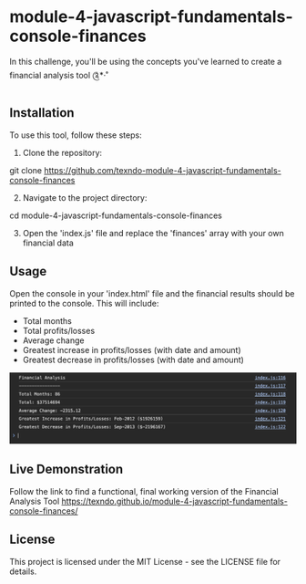 # module-4-javascript-fundamentals-console-finances
In this challenge, you'll be using the concepts you've learned to create a financial analysis tool ༊*·˚

## Installation 

To use this tool, follow these steps: 

1. Clone the repository:

git clone https://github.com/texndo-module-4-javascript-fundamentals-console-finances

2. Navigate to the project directory: 

cd module-4-javascript-fundamentals-console-finances

3. Open the 'index.js' file and replace the 'finances' array with your own financial data


## Usage 

Open the console in your 'index.html' file and the financial results should be printed to the console. This will include: 

- Total months
- Total profits/losses
- Average change 
- Greatest increase in profits/losses (with date and amount)
- Greatest decrease in profits/losses (with date and amount)

<img src="./images/financial-analysis-screenshot.png" alt="screenshot of console log with printed financial analysis">


## Live Demonstration

Follow the link to find a functional, final working version of the Financial Analysis Tool https://texndo.github.io/module-4-javascript-fundamentals-console-finances/ 

## License

This project is licensed under the MIT License - see the LICENSE file for details.



